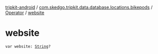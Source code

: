 [tripkit-android](../../index.md) / [com.skedgo.tripkit.data.database.locations.bikepods](../index.md) / [Operator](index.md) / [website](./website.md)

# website

`var website: `[`String`](https://kotlinlang.org/api/latest/jvm/stdlib/kotlin/-string/index.html)`?`